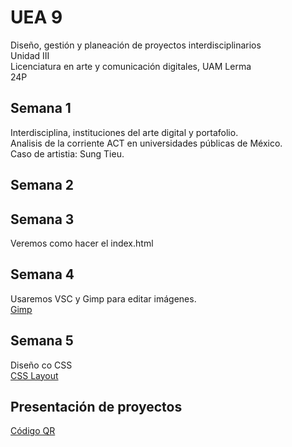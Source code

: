 # UEA 9
Diseño, gestión y planeación de proyectos interdisciplinarios  
Unidad III  
Licenciatura en arte y comunicación digitales, UAM Lerma  
24P  
## Semana 1
Interdisciplina, instituciones del arte digital y portafolio.  
Analisis de la corriente ACT en universidades públicas de México.  
Caso de artistia: Sung Tieu.  
## Semana 2

## Semana 3
Veremos como hacer el index.html

## Semana 4
Usaremos VSC y Gimp para editar imágenes.  
[Gimp](https://www.gimp.org/)  

## Semana 5
Diseño co CSS  
[CSS Layout](https://developer.mozilla.org/es/docs/Learn/CSS/CSS_layout)  

## Presentación de proyectos
[Código QR](https://parzibyte.me/apps/generador-qr/)